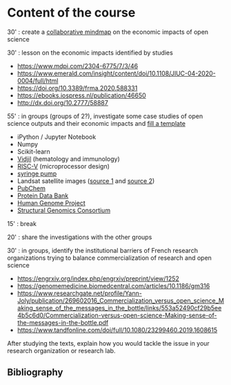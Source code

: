 # Content of the course

30' : create a [collaborative mindmap](https://framindmap.org/c/maps/1303082/edit) on the economic impacts of open science

30' : lesson on the economic impacts identified by studies
* https://www.mdpi.com/2304-6775/7/3/46
* https://www.emerald.com/insight/content/doi/10.1108/JIUC-04-2020-0004/full/html
* https://doi.org/10.3389/frma.2020.588331
* https://ebooks.iospress.nl/publication/46650
* http://dx.doi.org/10.2777/58887

55' : in groups (groups of 2?), investigate some case studies of open science outputs and their economic impacts and [fill a template](https://github.com/Enro/economic-impacts-OS/blob/main/template.md)
* iPython / Jupyter Notebook
* Numpy
* Scikit-learn
* [Vidjil](https://www.vidjil.net/) (hematology and immunology)
* [RISC-V](https://riscv.org/) (microprocessor design)
* [syringe pump](https://hal.archives-ouvertes.fr/hal-02119548/)
* Landsat satellite images ([source 1](https://www.pnas.org/doi/10.1073/pnas.2001682117) and [source 2](https://www.unoosa.org/pdf/pres/stsc2012/2012ind-05E.pdf))
* [PubChem](https://journals.sagepub.com/doi/10.1177/0306312718772086)
* [Protein Data Bank](https://cdn.rcsb.org/rcsb-pdb/general_information/about_pdb/Economic%20Impacts%20of%20the%20PDB.pdf)
* [Human Genome Project](https://web.ornl.gov/sci/techresources/Human_Genome/publicat/BattelleReport2011.pdf)
* [Structural Genomics Consortium](https://www.ncbi.nlm.nih.gov/pmc/articles/PMC5396214/)

15' : break

20' : share the investigations with the other groups

30' : in groups, identify the institutional barriers of French research organizations trying to balance commercialization of research and open science
* https://engrxiv.org/index.php/engrxiv/preprint/view/1252
* https://genomemedicine.biomedcentral.com/articles/10.1186/gm316
* https://www.researchgate.net/profile/Yann-Joly/publication/269602016_Commercialization_versus_open_science_Making_sense_of_the_messages_in_the_bottle/links/553a52490cf29b5ee4b5c6d0/Commercialization-versus-open-science-Making-sense-of-the-messages-in-the-bottle.pdf
* https://www.tandfonline.com/doi/full/10.1080/23299460.2019.1608615

After studying the texts, explain how you would tackle the issue in your research organization or research lab.

## Bibliography
